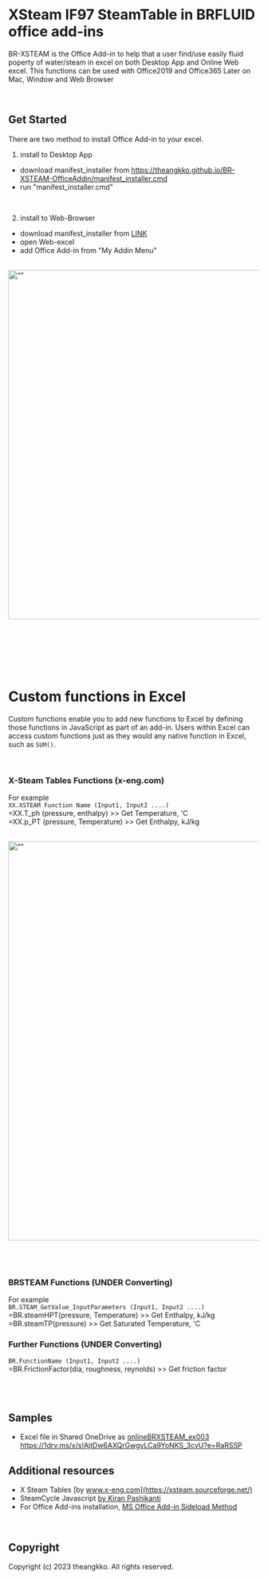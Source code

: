 # XSteam IF97 SteamTable  in BRFLUID office add-ins
BR-XSTEAM is the Office Add-in to help that a user find/use easily fluid poperty of water/steam in excel on both Desktop App and Online Web excel. This functions can be used with Office2019 and Office365 Later on Mac, Window and Web Browser

<br>

## Get Started
There are two method to install Office Add-in to your excel. <br>
1) install to Desktop App <br>
  - download manifest_installer from https://theangkko.github.io/BR-XSTEAM-OfficeAddin/manifest_installer.cmd
  - run "manifest_installer.cmd" 

<br>

2) install to Web-Browser <br>
  - download manifest_installer from [LINK](https://theangkko.github.io/BR-XSTEAM-OfficeAddin/manifest_brxsteam.xml)
  - open Web-excel 
  - add Office Add-in from "My Addin Menu"

<br>

<img src="https://theangkko.github.io/BR-XSTEAM-OfficeAddin/assets/webSideloadcapture.png" alt= “” width="700">


<br><br><br><br><br>


# Custom functions in Excel

Custom functions enable you to add new functions to Excel by defining those functions in JavaScript as part of an add-in. Users within Excel can access custom functions just as they would any native function in Excel, such as `SUM()`.  

<br>

### X-Steam Tables Functions (x-eng.com)
For example <br>
 `XX.XSTEAM Function Name (Input1, Input2 ....)` <br>
 =XX.T_ph (pressure, enthalpy) >> Get Temperature, 'C <br>
 =XX.p_PT (pressure, Temperature) >> Get Enthalpy, kJ/kg <br>

<br>
<img src="https://theangkko.github.io/BR-XSTEAM-OfficeAddin/assets/howtousefunction01.png" alt= “” width="800">
<br>
<br>
<br>
<br>

### BRSTEAM Functions (UNDER Converting)
For example <br>
 `BR.STEAM_GetValue_InputParameters (Input1, Input2 ....)` <br>
 =BR.steamHPT(pressure, Temperature) >> Get Enthalpy, kJ/kg <br>
 =BR.steamTP(pressure)               >> Get Saturated Temperature, 'C <br>
 

### Further Functions (UNDER Converting)
 `BR.FunctionName (Input1, Input2 ....)` <br>
 =BR.FrictionFactor(dia, roughness, reynolds) >> Get friction factor

<br>
<br>


## Samples
* Excel file in Shared OneDrive as [onlineBRXSTEAM_ex003 ](https://1drv.ms/x/s!AjtDw6AXQrGwgyLCa9YoNKS_3cvU?e=RaRSSP) <br>
https://1drv.ms/x/s!AjtDw6AXQrGwgyLCa9YoNKS_3cvU?e=RaRSSP
 

## Additional resources
* X Steam Tables [by www.x-eng.com](https://xsteam.sourceforge.net/) <br>
* SteamCycle Javascript [by Kiran Pashikanti](https://github.com/kpatvt/xsteam2/) <br>
* For Office Add-ins installation, [MS Office Add-in Sideload Method ](https://learn.microsoft.com/en-us/office/dev/add-ins/testing/create-a-network-shared-folder-catalog-for-task-pane-and-content-add-ins)

<br>

## Copyright

Copyright (c) 2023 theangkko. All rights reserved.
